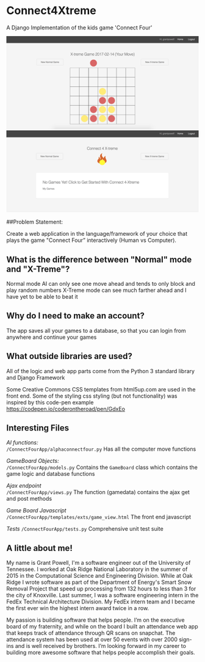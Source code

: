 # Connect4Xtreme
A Django Implementation of the kids game 'Connect Four'

![Alt text](/samplepics/maingame.png?raw=true "Game Screen")
![Alt text](/samplepics/homescreen.png?raw=true "Home Screen")

##Problem Statement: 

Create a web application in the language/framework of your choice that plays the game "Connect Four” interactively (Human vs Computer). 

## What is the difference between "Normal" mode and "X-Treme"?

Normal mode AI can only see one move ahead and tends to only block and play random numbers
X-Treme mode can see much farther ahead and I have yet to be able to beat it

## Why do I need to make an account?

The app saves all your games to a database, so that you can login from anywhere and continue your games

## What outside libraries are used?

All of the logic and web app parts come from the Python 3 standard library and Django Framework

Some Creative Commons CSS templates from html5up.com are used in the front end. Some of the styling css styling
(but not functionality) was inspired by this code-pen example https://codepen.io/coderontheroad/pen/GdxEo

##  Interesting Files

*AI functions:*  
`/ConnectFourApp/alphaconnectfour.py`
Has all the computer move functions

*GameBoard Objects:*  
`/ConnectFourApp/models.py`
Contains the `GameBoard` class which contains the game logic and database functions

*Ajax endpoint*  
`/ConnectFourApp/views.py`
The function (gamedata) contains the ajax get and post methods  

*Game Board Javascript*  
`/ConnectFourApp/templates/exts/game_view.html`
The front end javascript

*Tests*
`/ConnectFourApp/tests.py`
Comprehensive unit test suite

## A little about me!

My name is Grant Powell, I'm a software engineer out of the University of Tennessee. I worked at Oak Ridge National Laboratory in the summer of 2015 in the Computational Science and Engineering Division. While at Oak Ridge I wrote software as part of the Department of Energy's
Smart Snow Removal Project that speed up processing from 132 hours to less than 3 for the city of Knoxville. Last summer,  I was a software engineering intern in the FedEx Technical Architecture Division. My FedEx intern team and I became the first ever win the highest intern award twice in a row. 

My passion is building software that helps people. I’m on the executive board of my fraternity, and while on the board I built an attendance web app that keeps track of attendance through QR scans on snapchat. The attendance system has been used at over 50 events with over 2000 sign-ins and is well received by brothers. I’m looking forward in my career to building more awesome software that helps people accomplish their goals.

